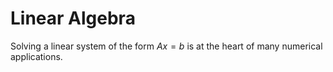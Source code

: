 Linear Algebra
==============

Solving a linear system of the form $Ax = b$ is at the heart of many
numerical applications.
